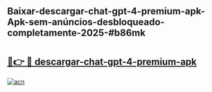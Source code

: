 ## Baixar-descargar-chat-gpt-4-premium-apk-Apk-sem-anúncios-desbloqueado-completamente-2025-#b86mk

# <h2><a href="https://ainizakaria.my?title=descargar-chat-gpt-4-premium-apk&ref=20M">🔗👉 🔴 descargar-chat-gpt-4-premium-apk</a></h2>

[![acn](https://github.com/user-attachments/assets/0f9c940e-d8b0-45ae-aac7-cd30a18b3e1c)](https://ainizakaria.my?title=descargar-chat-gpt-4-premium-apk&ref=20M)

